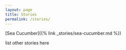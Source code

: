 ```yaml
---
layout: page
title: Stories
permalink: /stories/
---
```


[Sea Cucumber]({% link _stories/sea-cucumber.md %})

list other stories here